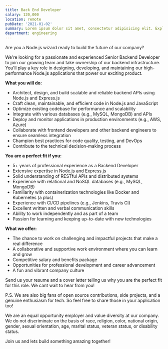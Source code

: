 ```yaml
---
title: Back End Developer
salary: 120,000
location: remote
pubDate: '2021-01-02'
summary: Lorem ipsum dolor sit amet, consectetur adipisicing elit. Explicabo necessitatibus asperiores minima neque suscipit et iusto distinctio dolorem quam rerum, aperiam mollitia veniam soluta labore commodi, repellendus cumque voluptate quos.
department: engineering
---
```


Are you a Node.js wizard ready to build the future of our company?

We're looking for a passionate and experienced Senior Backend Developer to join our growing team and take ownership of our backend infrastructure. You'll play a key role in designing, developing, and maintaining our high-performance Node.js applications that power our exciting product.

**What you will do:**

- Architect, design, and build scalable and reliable backend APIs using Node.js and Express.js
- Craft clean, maintainable, and efficient code in Node.js and JavaScript
- Optimize existing codebase for performance and scalability
- Integrate with various databases (e.g., MySQL, MongoDB) and APIs
- Deploy and monitor applications in production environments (e.g., AWS, Azure)
- Collaborate with frontend developers and other backend engineers to ensure seamless integration
- Champion best practices for code quality, testing, and DevOps
- Contribute to the technical decision-making process

**You are a perfect fit if you:**

- 5+ years of professional experience as a Backend Developer
- Extensive expertise in Node.js and Express.js
- Solid understanding of RESTful APIs and distributed systems
- Experience with relational and NoSQL databases (e.g., MySQL, MongoDB)
- Familiarity with containerization technologies like Docker and Kubernetes (a plus)
- Experience with CI/CD pipelines (e.g., Jenkins, Travis CI)
- Excellent written and verbal communication skills
- Ability to work independently and as part of a team
- Passion for learning and keeping up-to-date with new technologies

**What we offer:**

- The chance to work on challenging and impactful projects that make a real difference
- A collaborative and supportive work environment where you can learn and grow
- Competitive salary and benefits package
- Opportunities for professional development and career advancement
- A fun and vibrant company culture

Send us your resume and a cover letter telling us why you are the perfect fit for this role. We cant wait to hear from you!

P.S. We are also big fans of open source contributions, side projects, and a genuine enthusiasm for tech. So feel free to share those in your application too!

We are an equal opportunity employer and value diversity at our company. We do not discriminate on the basis of race, religion, color, national origin, gender, sexual orientation, age, marital status, veteran status, or disability status.

Join us and lets build something amazing together!

